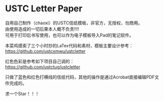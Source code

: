 # USTC Letter Paper
自用自己制作（chaoxi）的USTC信纸模板，非官方，无授权，勿商用。<br/>
由使用造成的一切后果本人概不负责!!!!<br/>
可用于打印后书写使用，也可以作为电子模板导入Pad的笔记软件。

本菜鸡摸索了三个小时抄的LaTex代码和素材，模板主要设计参考：<br/>
https://github.com/ustcxmwu/ustcletter

红色色彩是参考如下项目自己调的：<br/>
https://github.com/ustctug/ustcletter

只做了蓝色和红色打横线的信纸代码，其他的操作是通过Acrobat直接编辑PDF文件完成的。

求一个Star！！！

